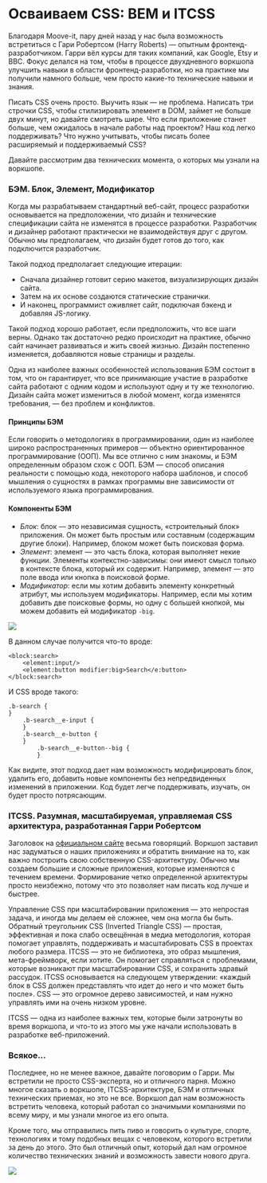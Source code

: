 # Осваиваем CSS: BEM и ITCSS

Благодаря Moove-it, пару дней назад у нас была возможность встретиться с
Гари Робертсом (Harry Roberts) — опытным фронтенд-разработчиком. Гарри вёл курсы
для таких компаний, как Google, Etsy и BBC. Фокус делался на том, чтобы в
процессе двухдневного воркшопа улучшить навыки в области фронтенд-разработки,
но на практике мы получили намного больше, чем просто какие-то технические
навыки и знания.

Писать CSS очень просто. Выучить язык — не проблема. Написать три строчки CSS,
чтобы стилизировать элемент в DOM, займет не больше двух минут, но давайте
смотреть шире. Что если приложение станет больше, чем ожидалось в начале
работы над проектом? Наш код легко поддерживать? Что нужно учитывать, 
чтобы писать более расширяемый и поддерживаемый CSS?

Давайте рассмотрим два технических момента, о которых мы узнали на
воркшопе.


### БЭМ. Блок, Элемент, Модификатор

Когда мы разрабатываем стандартный веб-сайт, процесс разработки основывается на
предположении, что дизайн и технические спецификации сайта не изменятся в
процессе разработки. Разработчик и дизайнер работают практически не взаимодействуя
друг с другом. Обычно мы предполагаем, что дизайн будет готов до того, как
подключится разработчик.

Такой подход предполагает следующие итерации:

* Сначала дизайнер готовит серию макетов, визуализирующих дизайн сайта.
* Затем на их основе создаются статические странички.
* И наконец, программист оживляет сайт, подключая бэкенд и добавляя
  JS-логику.

Такой подход хорошо работает, если предположить, что все шаги верны. Однако
так достаточно редко происходит на практике, обычно сайт начинает развиваться
и жить своей жизнью. Дизайн постепенно изменяется, добавляются новые страницы и
разделы.

Одна из наиболее важных особенностей использования БЭМ состоит в том, что он гарантирует,
что все принимающие участие в разработке сайта работают с одним кодом и
используют одну и ту же технологию. Дизайн сайта может измениться в любой момент,
когда изменятся требования, — без проблем и конфликтов.


#### Принципы БЭМ

Если говорить о методологиях в программировании, один из наиболее широко
распространенных примеров — объектно ориентированное программирование (ООП).
Мы все отлично с ним знакомы, и БЭМ определенным образом схож с ООП. БЭМ — способ
описания реальности с помощью кода, некоторого набора шаблонов, и способ мышления
о сущностях в рамках программы вне зависимости от используемого языка
программирования.


#### Компоненты БЭМ

* *Блок*: блок — это независимая сущность, «строительный блок» приложения. Он может
  быть простым или составным (содержащим другие блоки). Например, блоком может
  быть поисковая форма.
* *Элемент*: элемент — это часть блока, которая выполняет некие функции. Элементы
  контекстно-зависимы: они имеют смысл только в контексте блока, который их
  содержит. Например, элемент — это поле ввода или кнопка в поисковой форме.
* *Модификатор*: если мы хотим добавить элементу конкретный атрибут, мы используем
  модификаторы. Например, если мы хотим добавить две поисковые формы, но одну с
  большей кнопкой, мы можем добавить ей модификатор `-big`.

![][1]

В данном случае получится что-то вроде:

    <block:search>
        <element:input/>
        <element:button modifier:big>Search</e:button>
    </block:search>

И CSS вроде такого:

    .b-search {
    }
        .b-search__e-input {
        }
        .b-search__e-button {
        }
            .b-search__e-button--big {
            }

Как видите, этот подход дает нам возможность модифицировать блок, удалить его,
добавить новые компоненты без непредвиденных изменений в приложении. Код будет
легче поддерживать, изучать, он будет просто потрясающим.


### ITCSS. Разумная, масштабируемая, управляемая CSS архитектура, разработанная Гарри Робертсом

Заголовок на [официальном сайте][2] весьма говорящий. Воркшоп заставил нас
задуматься о наших приложениях и обратить внимание на то, как важно построить
свою собственную CSS-архитектуру. Обычно мы создаем большие и сложные приложения,
которые изменяются с течением времени. Формирование четко
определенной архитектуры просто неизбежно, потому что это
позволяет нам писать код лучше и быстрее.

Управление CSS при масштабировании приложения — это непростая задача, и иногда
мы делаем её сложнее, чем она могла бы быть. Обратный треугольник CSS
(Inverted Triangle CSS) — простая, эффективная и пока слабо освещённая в медиа
методология, которая помогает управлять, поддерживать и масштабировать CSS в
проектах любого размера. ITCSS — это не библиотека, это образ мышления,
мета-фреймворк, если хотите. Он помогает справляться с проблемами, которые
возникают при масштабировании CSS, и сохранить здравый рассудок. ITCSS
основывается на следующем утверждении: «каждый блок в CSS должен представлять
что идет до него и что может быть после». CSS — это огромное дерево зависимостей,
и нам нужно управлять ими на очень низком уровне.

ITCSS — одна из наиболее важных тем, которые были затронуты во время воркшопа, и
что-то из этого мы уже начали использовать в разработке веб-приложений.


### Всякое…

Последнее, но не менее важное, давайте поговорим о Гарри. Мы встретили
не просто CSS-эксперта, но и отличного парня. Можно многое сказать о воркшопе,
ITCSS-архитектуре, БЭМ и отличных технических приемах, но это не все.
Воркшоп дал нам возможность встретить человека, который работал со значимыми
компаниями по всему миру, и мы узнали многое из его опыта.

Кроме того, мы отправились пить пиво и говорить о культуре, спорте, технологиях
и тому подобных вещах с человеком, которого встретили за день до этого. Это был
отличный опыт, который дал нам огромное количество технических знаний и
возможность завести нового друга.

![][3]

 [1]: img/P04PTRZ.png
 [2]: http://itCSS.io/ "ITCSS"
 [3]: img/Mj5Mv41.jpg
